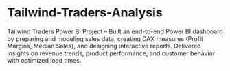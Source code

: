 # Tailwind-Traders-Analysis
Tailwind Traders Power BI Project – Built an end-to-end Power BI dashboard by preparing and modeling sales data, creating DAX measures (Profit Margins, Median Sales), and designing interactive reports. Delivered insights on revenue trends, product performance, and customer behavior with optimized load times.
